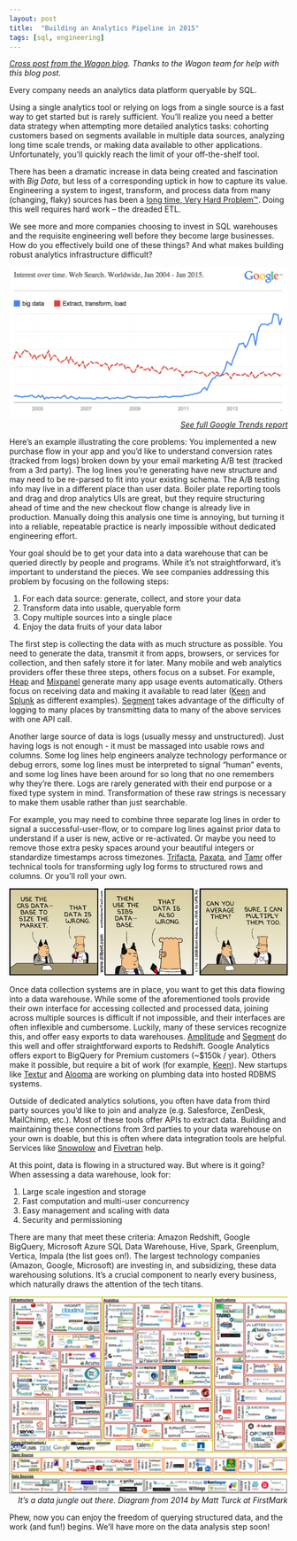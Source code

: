 ```yaml
---
layout: post
title:  "Building an Analytics Pipeline in 2015"
tags: [sql, engineering]
---
```


_[Cross post from the Wagon blog](http://www.wagonhq.com/blog/building-an-analytics-pipeline). Thanks to the Wagon team for help with this blog post._

Every company needs an analytics data platform queryable by SQL.

Using a single analytics tool or relying on logs from a single source is a fast way to get started but is rarely sufficient. You’ll realize you need a better data strategy when attempting more detailed analytics tasks: cohorting customers based on segments available in multiple data sources, analyzing long time scale trends, or making data available to other applications. Unfortunately, you’ll quickly reach the limit of your off-the-shelf tool.

There has been a dramatic increase in data being created and fascination with _Big Data_, but less of a corresponding uptick in how to capture its value. Engineering a system to ingest, transform, and process data from many (changing, flaky) sources has been a [long time, Very Hard Problem™](http://www.b-eye-network.com/newsletters/inmon/7040). Doing this well requires hard work – the dreaded ETL.

We see more and more companies choosing to invest in SQL warehouses and the requisite engineering well before they become large businesses. How do you effectively build one of these things? And what makes building robust analytics infrastructure difficult?


![Google Trends for Big Data vs. ETL](/assets/images/gtrends.png) _<span style="float: right;">[See full Google Trends report](http://www.google.com/trends/explore?hl=en-US#q=big+data,+/m/01jr1p&date=1/2004+133m&cmpt=q&tz=Etc/GMT%2B7&tz=Etc/GMT%2B7)</span>_<br><br>

Here’s an example illustrating the core problems: You implemented a new purchase flow in your app and you’d like to understand conversion rates (tracked from logs) broken down by your email marketing A/B test (tracked from a 3rd party). The log lines you’re generating have new structure and may need to be re-parsed to fit into your existing schema. The A/B testing info may live in a different place than user data. Boiler plate reporting tools and drag and drop analytics UIs are great, but they require structuring ahead of time and the new checkout flow change is already live in production. Manually doing this analysis one time is annoying, but turning it into a reliable, repeatable practice is nearly impossible without dedicated engineering effort.

Your goal should be to get your data into a data warehouse that can be queried directly by people and programs. While it’s not straightforward, it’s important to understand the pieces. We see companies addressing this problem by focusing on the following steps:

1.  For each data source: generate, collect, and store your data
2.  Transform data into usable, queryable form
3.  Copy multiple sources into a single place
4.  Enjoy the data fruits of your data labor

The first step is collecting the data with as much structure as possible. You need to generate the data, transmit it from apps, browsers, or services for collection, and then safely store it for later. Many mobile and web analytics providers offer these three steps, others focus on a subset. For example, [Heap](https://heapanalytics.com/) and [Mixpanel](https://mixpanel.com/) generate many app usage events automatically. Others focus on receiving data and making it available to read later ([Keen](https://keen.io/) and [Splunk](http://www.splunk.com/) as different examples). [Segment](https://segment.com/) takes advantage of the difficulty of logging to many places by transmitting data to many of the above services with one API call.

Another large source of data is logs (usually messy and unstructured). Just having logs is not enough - it must be massaged into usable rows and columns. Some log lines help engineers analyze technology performance or debug errors, some log lines must be interpreted to signal “human” events, and some log lines have been around for so long that no one remembers why they’re there. Logs are rarely generated with their end purpose or a fixed type system in mind. Transformation of these raw strings is necessary to make them usable rather than just searchable.

For example, you may need to combine three separate log lines in order to signal a successful-user-flow, or to compare log lines against prior data to understand if a user is new, active or re-activated. Or maybe you need to remove those extra pesky spaces around your beautiful integers or standardize timestamps across timezones. [Trifacta](http://www.trifacta.com/), [Paxata](http://www.paxata.com/), and [Tamr](http://www.tamr.com/landing-pages/tamr-technical-whitepaper/) offer technical tools for transforming ugly log forms to structured rows and columns. Or you’ll roll your own.

[![Dilbert Cartoon](/assets/images/dilbert.gif)](http://dilbert.com/strip/2008-05-07)

Once data collection systems are in place, you want to get this data flowing into a data warehouse. While some of the aforementioned tools provide their own interface for accessing collected and processed data, joining across multiple sources is difficult if not impossible, and their interfaces are often inflexible and cumbersome. Luckily, many of these services recognize this, and offer easy exports to data warehouses. [Amplitude](https://amplitude.com/blog/2015/03/27/why-we-chose-redshift/) and [Segment](https://segment.com/redshift) do this well and offer straightforward exports to Redshift. Google Analytics offers export to BigQuery for Premium customers (~$150k / year). Others make it possible, but require a bit of work (for example, [Keen](https://twitter.com/keen_io/status/545642330384908289)). New startups like [Textur](https://www.textur.com/) and [Alooma](http://www.alooma.io) are working on plumbing data into hosted RDBMS systems.

Outside of dedicated analytics solutions, you often have data from third party sources you’d like to join and analyze (e.g. Salesforce, ZenDesk, MailChimp, etc.). Most of these tools offer APIs to extract data. Building and maintaining these connections from 3rd parties to your data warehouse on your own is doable, but this is often where data integration tools are helpful. Services like [Snowplow](http://snowplowanalytics.com/) and [Fivetran](https://www.fivetran.com) help.

At this point, data is flowing in a structured way. But where is it going? When assessing a data warehouse, look for:

1.  Large scale ingestion and storage
2.  Fast computation and multi-user concurrency
3.  Easy management and scaling with data
4.  Security and permissioning

There are many that meet these criteria: Amazon Redshift, Google BigQuery, Microsoft Azure SQL Data Warehouse, Hive, Spark, Greenplum, Vertica, Impala (the list goes on!). The largest technology companies (Amazon, Google, Microsoft) are investing in, and subsidizing, these data warehousing solutions. It’s a crucial component to nearly every business, which naturally draws the attention of the tech titans.

[![Big Data landscape diagram ](/assets/images/big-data-landscape.png)](http://www.slideshare.net/mjft01/big-data-landscape-matt-turck-may-2014) _<span style="float: right;">It’s a data jungle out there. Diagram from 2014 by Matt Turck at FirstMark</span>_<br><br>


Phew, now you can enjoy the freedom of querying structured data, and the work (and fun!) begins. We’ll have more on the data analysis step soon!
